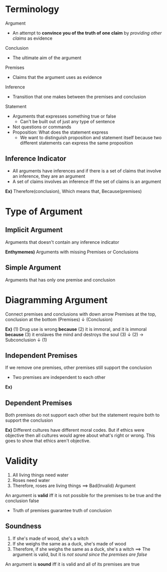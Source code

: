 # Terminology
Argument
- An attempt to **convince you of the truth of one claim** by *providing other claims* as evidence

Conclusion
- The ultimate aim of the argument

Premises
- Claims that the argument uses as evidence

Inference
- Transition that one makes between the premises and conclusion

Statement
- Arguments that expresses something true or false
	- Can't be built out of just any type of sentence
- Not questions or commands
- Proposition: What does the statement express
	- We want to distinguish proposition and statement itself because two different statements can express the same proposition

## Inference Indicator
- All arguments have inferences and if there is a set of claims that involve an inference, they are an argument
- A set of claims involves an inference iff the set of claims is an argument

**Ex)**
Therefore(conclusion), Which means that, Because(premises)

# Type of Argument
## Implicit Argument
Arguments that doesn't contain any inference indicator

**Enthymemes)**
Arguments with missing Premises or Conclusions

## Simple Argument
Arguments that has only one premise and conclusion

# Diagramming Argument
Connect premises and conclusions with down arrow Premises at the top, conclusion at the bottom
  (Premises)
    $\downarrow$
  (Conclusion)

**Ex)**
(1) Drug use is wrong **because** (2) it is immoral, and it is immoral **because** (3) it enslaves the mind and destroys the soul
  (3)
   $\downarrow$
  (2) $\to$ Subconclusion
   $\downarrow$
  (1)

## Independent Premises
If we remove one premises, other premises still support the conclusion
- Two premises are independent to each other

**Ex)**

## Dependent Premises
Both premises do not support each other but the statement require both to support the conclusion

**Ex)**
Different cultures have different moral codes. But if ethics were objective then all cultures would agree about what's right or wrong. This goes to show that ethics aren't objective.
 
# Validity
1. All living things need water
2. Roses need water
3. Therefore, roses are living things
$\implies$ Bad(Invalid) Argument

An argument is **valid** iff it is not possible for the premises to be true and the conclusion false
- Truth of premises guarantee truth of conclusion

## Soundness
1. If she's made of wood, she's a witch
2. If she weighs the same as a duck, she's made of wood
3. Therefore, if she weighs the same as a duck, she's a witch
$\implies$ The argument is valid, but it is *not sound since the premises are false*

An argument is **sound** iff it is valid and all of its premises are true

# 
